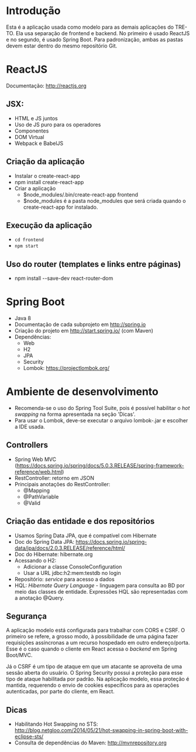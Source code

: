 # Introdução

Esta é a aplicação usada como modelo para as demais aplicações do TRE-TO. Ela usa separação de frontend e backend. No primeiro é usado ReactJS e no segundo, é usado Spring Boot. Para padronização, ambas as pastas devem estar dentro do mesmo repositório Git.

# ReactJS

Documentação: http://reactjs.org 

## JSX:
* HTML e JS juntos
* Uso de JS puro para os operadores
* Componentes
* DOM Virtual
* Webpack e BabelJS

## Criação da aplicação
* Instalar o create-react-app
* npm install create-react-app
* Criar a aplicação
  * $node_modules/.bin/create-react-app frontend
  * $node_modules é a pasta node_modules que será criada quando o create-react-app for instalado.

## Execução da aplicação
* `cd frontend`
* `npm start`

## Uso do router (templates e links entre páginas)
* npm install --save-dev react-router-dom

# Spring Boot

* Java 8
* Documentação de cada subprojeto em http://spring.io 
* Criação do projeto em http://start.spring.io/ (com Maven)
* Dependências:
  * Web
  * H2
  * JPA
  * Security
  * Lombok: https://projectlombok.org/
  
# Ambiente de desenvolvimento

* Recomenda-se o uso do Spring Tool Suite, pois é possível habilitar o *hot swapping* na forma apresentada na seção 'Dicas'.
* Para usar o Lombok, deve-se executar o arquivo lombok-<VERSAO>.jar e escolher a IDE usada.

## Controllers

* Spring Web MVC (https://docs.spring.io/spring/docs/5.0.3.RELEASE/spring-framework-reference/web.html)
* RestController: retorno em JSON
* Principais anotações do RestController:
  * @<VERBO>Mapping
  * @PathVariable
  * @Valid

## Criação das entidade e dos repositórios
* Usamos Spring Data JPA, que é compatível com Hibernate
* Doc do Spring Data JPA: https://docs.spring.io/spring-data/jpa/docs/2.0.3.RELEASE/reference/html/
* Doc do Hibernate: hibernate.org
* Acessando o H2:
  * Adicionar a classe ConsoleConfiguration
  * Usar a URL jdbc:h2:mem:testdb no login
* Repositório: *service* para acesso a dados
* HQL: *Hibernate Query Language* - linguagem para consulta ao BD por meio das classes de entidade. Expressões HQL são representadas com a anotação @Query.

## Segurança

A aplicação modelo está configurada para trabalhar com CORS e CSRF. O primeiro se refere, a grosso modo, à possibilidade de uma página fazer requisições assíncronas a um recurso hospedado em outro endereço/porta. Esse é o caso quando o cliente em React acessa o *backend* em Spring Boot/MVC.

Já o CSRF é um tipo de ataque em que um atacante se aproveita de uma sessão aberta do usuário. O Spring Security possui a proteção para esse tipo de ataque habilitada por padrão. Na aplicação modelo, essa proteção é mantida, requerendo o envio de cookies específicos para as operações autenticadas, por parte do cliente, em React.

## Dicas

* Habilitando Hot Swapping no STS: http://blog.netgloo.com/2014/05/21/hot-swapping-in-spring-boot-with-eclipse-sts/
* Consulta de dependências do Maven: http://mvnrepository.org
